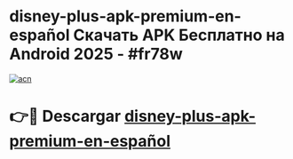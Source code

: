 # disney-plus-apk-premium-en-español Скачать APK Бесплатно на Android 2025 - #fr78w

[![acn](https://github.com/user-attachments/assets/0f9c940e-d8b0-45ae-aac7-cd30a18b3e1c)](https://apps.freeplayer.one?title=disney-plus-apk-premium-en-español&ref=9RF)

# 👉🔴 Descargar [disney-plus-apk-premium-en-español](https://apps.freeplayer.one?title=disney-plus-apk-premium-en-español&ref=9RF)